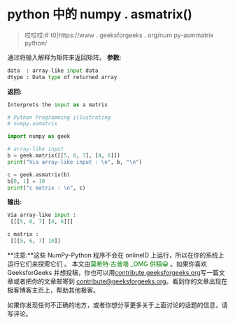 # python 中的 numpy . asmatrix()

> 哎哎哎:# t0]https://www . geeksforgeeks . org/num py-asmmatrix python/

通过将输入解释为矩阵来返回矩阵。
**参数:**

```py
data  : array-like input data 
dtype : Data type of returned array
```

**返回:**

```py
Interprets the input as a matrix
```

```py
# Python Programming illustrating
# numpy.asmatrix

import numpy as geek

# array-like input
b = geek.matrix([[5, 6, 7], [4, 6]])
print("Via array-like input : \n", b, "\n")

c = geek.asmatrix(b)
b[0, 1] = 10
print("c matrix : \n", c)
```

**输出:**

```py
Via array-like input : 
 [[[5, 6, 7] [4, 6]]] 

c matrix : 
 [[[5, 6, 7] 10]]

```

**注意:**这些 NumPy-Python 程序不会在 onlineID 上运行，所以在你的系统上运行它们来探索它们
。
本文由<font color="green">莫希特·古普塔 _OMG 供稿😀</font> 。如果你喜欢 GeeksforGeeks 并想投稿，你也可以用[contribute.geeksforgeeks.org](http://www.contribute.geeksforgeeks.org)写一篇文章或者把你的文章邮寄到 contribute@geeksforgeeks.org。看到你的文章出现在极客博客主页上，帮助其他极客。

如果你发现任何不正确的地方，或者你想分享更多关于上面讨论的话题的信息，请写评论。